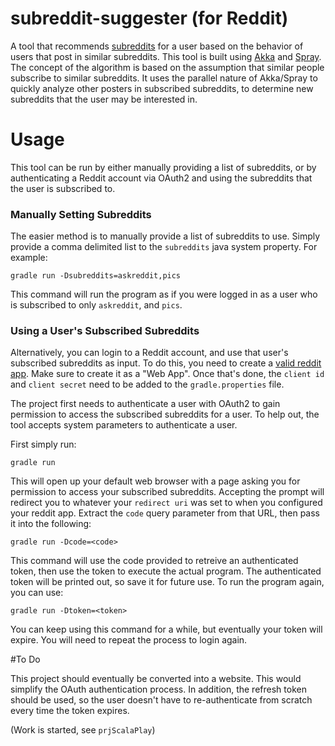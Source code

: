 # subreddit-suggester (for Reddit)
A tool that recommends [subreddits](http://www.reddit.com) for a user based on the behavior of users that post in similar subreddits. This tool is
built using [Akka](http://akka.io/) and [Spray](http://spray.io/). The concept of the algorithm is based on the assumption that similar people subscribe to similar subreddits. It uses the parallel nature of Akka/Spray to quickly analyze other posters in subscribed subreddits, to determine new subreddits that the user may be interested in.

# Usage

This tool can be run by either manually providing a list of subreddits, or by authenticating a Reddit account via OAuth2 and using the subreddits that the user is subscribed to. 

### Manually Setting Subreddits

The easier method is to manually provide a list of subreddits to use. Simply provide a comma delimited list to the `subreddits` java system property. For example: 

`gradle run -Dsubreddits=askreddit,pics`

This command will run the program as if you were logged in as a user who is subscribed to only `askreddit`, and `pics`.

### Using a User's Subscribed Subreddits

Alternatively, you can login to a Reddit account, and use that user's subscribed subreddits as input. To do this, you need to create a [valid reddit app](https://ssl.reddit.com/prefs/apps/). Make sure to create it as a "Web App". 
Once that's done, the `client id` and `client secret` need to be added to the `gradle.properties` file.

The project first needs to authenticate a user with OAuth2 to gain permission to access the subscribed subreddits for 
a user. To help out, the tool accepts system parameters to authenticate a user.

First simply run:

`gradle run`

This will open up your default web browser with a page asking you for permission to access your subscribed subreddits. Accepting 
the prompt will redirect you to whatever your `redirect uri` was set to when you configured your reddit app. Extract the 
`code` query parameter from that URL, then pass it into the following:

`gradle run -Dcode=<code>`

This command will use the code provided to retreive an authenticated token, then use the token to execute the actual program. 
The authenticated token will be printed out, so save it for future use. To run the program again, you can use: 

`gradle run -Dtoken=<token>`

You can keep using this command for a while, but eventually your token will expire. You will need to repeat the process to login again.


#To Do

This project should eventually be converted into a website. This would simplify the OAuth authentication process. In addition, the
refresh token should be used, so the user doesn't have to re-authenticate from scratch every time the token expires.

(Work is started, see `prjScalaPlay`)
